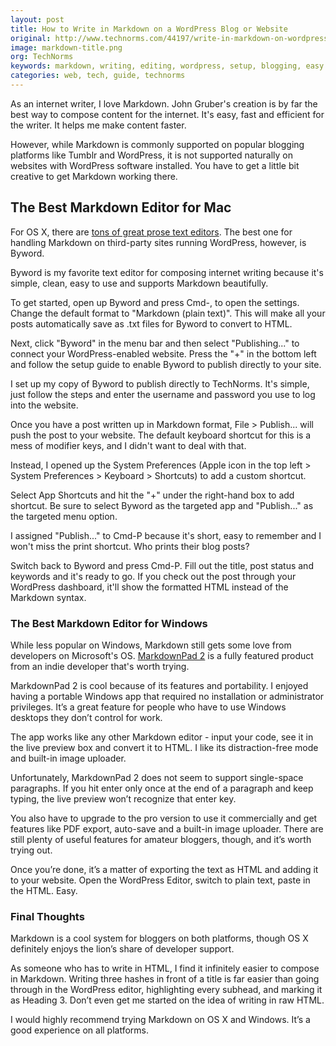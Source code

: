 ```yaml
---
layout: post
title: How to Write in Markdown on a WordPress Blog or Website
original: http://www.technorms.com/44197/write-in-markdown-on-wordpress
image: markdown-title.png
org: TechNorms
keywords: markdown, writing, editing, wordpress, setup, blogging, easy creation
categories: web, tech, guide, technorms
---
```


As an internet writer, I love Markdown. John Gruber's creation is by far the best way to compose content for the internet. It's easy, fast and efficient for the writer. It helps me make content faster. 

<!--break-->

However, while Markdown is commonly supported on popular blogging platforms like Tumblr and WordPress, it is not supported naturally on websites with WordPress software installed. You have to get a little bit creative to get Markdown working there. 

## The Best Markdown Editor for Mac

For OS X, there are [tons of great prose text editors](http://www.technorms.com/42015/5-excellent-prose-text-editors-for-mac-os). The best one for handling Markdown on third-party sites running WordPress, however, is Byword. 

Byword is my favorite text editor for composing internet writing because it's simple, clean, easy to use and supports Markdown beautifully. 

To get started, open up Byword and press Cmd-, to open the settings. Change the default format to "Markdown (plain text)". This will make all your posts automatically save as .txt files for Byword to convert to HTML. 

Next, click "Byword" in the menu bar and then select "Publishing..." to connect your WordPress-enabled website. Press the "+" in the bottom left and follow the setup guide to enable Byword to publish directly to your site. 

I set up my copy of Byword to publish directly to TechNorms. It's simple, just follow the steps and enter the username and password you use to log into the website. 

Once you have a post written up in Markdown format, File > Publish... will push the post to your website. The default keyboard shortcut for this is a mess of modifier keys, and I didn't want to deal with that. 

Instead, I opened up the System Preferences (Apple icon in the top left > System Preferences > Keyboard > Shortcuts) to add a custom shortcut. 

Select App Shortcuts and hit the "+" under the right-hand box to add shortcut. Be sure to select Byword as the targeted app and "Publish..." as the targeted menu option. 

I assigned "Publish..." to Cmd-P because it's short, easy to remember and I won't miss the print shortcut. Who prints their blog posts?

Switch back to Byword and press Cmd-P. Fill out the title, post status and keywords and it's ready to go. If you check out the post through your WordPress dashboard, it'll show the formatted HTML instead of the Markdown syntax. 

### The Best Markdown Editor for Windows

While less popular on Windows, Markdown still gets some love from developers on Microsoft's OS. [MarkdownPad 2](http://markdownpad.com) is a fully featured product from an indie developer that's worth trying. 

MarkdownPad 2 is cool because of its features and portability. I enjoyed having a portable Windows app that required no installation or administrator privileges. It’s a great feature for people who have to use Windows desktops they don’t control for work. 

The app works like any other Markdown editor - input your code, see it in the live preview box and convert it to HTML. I like its distraction-free mode and built-in image uploader.

Unfortunately, MarkdownPad 2 does not seem to support single-space paragraphs. If you hit enter only once at the end of a paragraph and keep typing, the live preview won’t recognize that enter key. 

You also have to upgrade to the pro version to use it commercially and get features like PDF export, auto-save and a built-in image uploader. There are still plenty of useful features for amateur bloggers, though, and it’s worth trying out. 

Once you’re done, it’s a matter of exporting the text as HTML and adding it to your website. Open the WordPress Editor, switch to plain text, paste in the HTML. Easy. 

### Final Thoughts

Markdown is a cool system for bloggers on both platforms, though OS X definitely enjoys the lion’s share of developer support. 

As someone who has to write in HTML, I find it infinitely easier to compose in Markdown. Writing three hashes in front of a title is far easier than going through in the WordPress editor, highlighting every subhead, and marking it as Heading 3. Don’t even get me started on the idea of writing in raw HTML. 

I would highly recommend trying Markdown on OS X and Windows. It’s a good experience on all platforms. 
